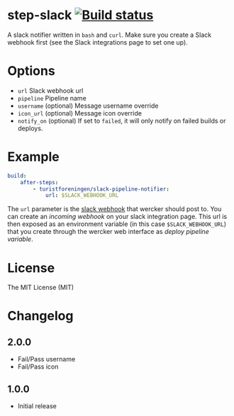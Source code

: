 # step-slack [![Build status](https://img.shields.io/wercker/ci/5541cd77771355eb4000583f.svg "Build status")](https://app.wercker.com/project/bykey/be0b458e85f974c293cf97dea2354a7c)

A slack notifier written in `bash` and `curl`. Make sure you create a Slack
webhook first (see the Slack integrations page to set one up).

# Options

- `url` Slack webhook url
- `pipeline` Pipeline name
- `username` (optional) Message username override
- `icon_url` (optional) Message icon override
- `notify_on` (optional) If set to `failed`, it will only notify on failed builds or deploys.

# Example

```yaml
build:
    after-steps:
        - turistforeningen/slack-pipeline-notifier:
            url: $SLACK_WEBHOOK_URL
```

The `url` parameter is the [slack
webhook](https://api.slack.com/incoming-webhooks) that wercker should post to.
You can create an *incoming webhook* on your slack integration page.  This url
is then exposed as an environment variable (in this case `$SLACK_WEBHOOK_URL`)
that you create through the wercker web interface as *deploy pipeline variable*.

# License

The MIT License (MIT)

# Changelog

## 2.0.0

- Fail/Pass username
- Fail/Pass icon

## 1.0.0

- Initial release
